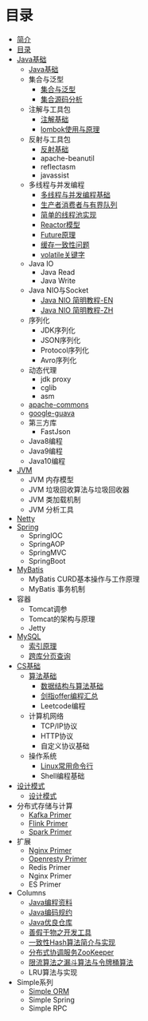 # 目录

* [简介](README.md)
* [目录](CONTENT.md)
* [Java基础](java-base/README.md)
    * [Java基础](java-base/java-base-lang/java-lang.md)
    * 集合与泛型
        * [集合与泛型](java-base/java-base-collection-generic/java-collection-generic.md)
        * [集合源码分析](java-base/java-base-collection-generic/java-collection-source-analysis.md)
    * 注解与工具包
        * [注解基础](java-base/java-base-annotation/java-annotation.md)
        * [lombok使用与原理](java-base/java-base-annotation/lombok使用与实现原理.md)
    * 反射与工具包
        * [反射基础](java-base/java-base-reflect/java-reflect.md)
        * apache-beanutil
        * reflectasm
        * javassist
    * 多线程与并发编程
        * [多线程与并发编程基础](java-base/java-base-multithread-concurrency/java-multithread-concurrency.md)
        * [生产者消费者与有界队列](java-base/java-base-multithread-concurrency/生产者消费者与有界队列.md)
        * [简单的线程池实现](java-base/java-base-multithread-concurrency/简单的线程池实现.md)
        * [Reactor模型](java-base/java-base-multithread-concurrency/Reactor模型.md)
        * [Future原理](java-base/java-base-multithread-concurrency/Future原理.md)
        * [缓存一致性问题](java-base/java-base-multithread-concurrency/缓存一致性.md)
        * [volatile关键字](java-base/java-base-multithread-concurrency/volatile关键字.md)
    * Java IO
        * Java Read
        * Java Write
    * Java NIO与Socket
        * [Java NIO 简明教程-EN](http://tutorials.jenkov.com/java-nio/index.html)
        * [Java NIO 简明教程-ZH](http://ifeve.com/overview/)
    * 序列化
        * JDK序列化
        * JSON序列化
        * Protocol序列化
        * Avro序列化
    * 动态代理
        * jdk proxy
        * cglib
        * asm
    * [apache-commons](thirdpartlib/apache-commons/apache-commons.md)
    * [google-guava](thirdpartlib/google-guava/google-guava.md)
    * 第三方库
        * FastJson
    * Java8编程
    * Java9编程
    * Java10编程
* [JVM](java-jvm/README.md)
    * JVM 内存模型
    * JVM 垃圾回收算法与垃圾回收器
    * JVM 类加载机制
    * JVM 分析工具
* [Netty](netty/README.md)
* [Spring](spring/README.md)
    * SpringIOC
    * SpringAOP
    * SpringMVC
    * SpringBoot
* [MyBatis](mybatis/README.md)
    * MyBatis CURD基本操作与工作原理
    * MyBatis 事务机制
* 容器
    * Tomcat调参
    * Tomcat的架构与原理
    * Jetty
* [MySQL](mysql/README.md)
    * [索引原理](mysql/索引原理.md)
    * [跨库分页查询](mysql/跨库分页查询.md)
* [CS基础](cs-base/README.md)
    * [算法基础](cs-base/algorithm/README.md)
        * [数据结构与算法基础](cs-base/algorithm/数据结构与算法基础.md)
        * [剑指offer编程汇总](cs-base/algorithm/剑指offer编程汇总.md)
        * Leetcode编程
    * 计算机网络
        * TCP/IP协议
        * HTTP协议
        * 自定义协议基础
    * 操作系统
        * [Linux常用命令行](cs-base/linux-command/linux-command-list.md)
        * Shell编程基础
* [设计模式](design-pattern/README.md)
    * [设计模式](design-pattern/design-pattern.md)
* 分布式存储与计算
    * [Kafka Primer](message-queue/kafka-primer.md)
    * [Flink Primer](stream-computing/flink-primer.md)
    * [Spark Primer](stream-computing/spark-primer.md)
* 扩展
    * [Nginx Primer](advanced/nginx-primer.md)
    * [Openresty Primer](advanced/openresty-primer.md)
    * Redis Primer
    * Nginx Primer
    * ES Primer
* Columns
    * [Java编程资料](columns/awesome-book.md)
    * [Java编码规约](columns/awesome-coding-style-guide.md)
    * [Java优良仓库](columns/awesome-github.md)
    * [善假于物之开发工具](columns/awesome-dev-tool.md)
    * [一致性Hash算法简介与实现](columns/一致性Hash算法简介与实现.md)
    * [分布式协调服务ZooKeeper](columns/分布式协调服务ZooKeeper.md)
    * [限流算法之漏斗算法与令牌桶算法](columns/限流算法之漏斗算法与令牌桶算法.md)
    * LRU算法与实现
* Simple系列
    * [Simple ORM](simple/simple-orm.md)
    * Simple Spring
    * Simple RPC

